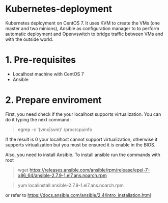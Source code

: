 # Kubernetes-deployment
Kubernetes deployment on CentOS 7. It uses KVM to create the VMs (one master and two minions), Ansible as configuration manager to 
to perform automatic deployment and Openvswitch to bridge traffic between VMs and with the outside world.

# 1. Pre-requisites

- Localhost machine with CentOS 7
- Ansible

# 2. Prepare enviroment
First, you need check if the your localhost supports virtualization. You can do it typing the next command:
> egrep -c '(vmx|svm)' /proc/cpuinfo

If the result is 0 your localhost cannot support virtualization, otherwise it supports virtualization but you must be ensured it is enable in the BIOS.


Also, you need to install Ansible. To install ansible run the commands with root
> wget https://releases.ansible.com/ansible/rpm/release/epel-7-x86_64/ansible-2.7.9-1.el7.ans.noarch.rpm

> yum localinstall ansible-2.7.9-1.el7.ans.noarch.rpm

or refer to https://docs.ansible.com/ansible/2.4/intro_installation.html
